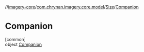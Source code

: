 //[imagery-core](../../../../index.md)/[com.chrynan.imagery.core.model](../../index.md)/[Size](../index.md)/[Companion](index.md)

# Companion

[common]\
object [Companion](index.md)
